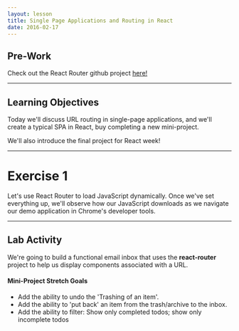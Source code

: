 ```yaml
---
layout: lesson
title: Single Page Applications and Routing in React
date: 2016-02-17
---
```


## Pre-Work

Check out the React Router github project [here!](https://github.com/reactjs/react-router)

---

## Learning Objectives

Today we'll discuss URL routing in single-page applications, and we'll create a typical SPA in React, buy completing a new mini-project.

We'll also introduce the final project for React week!

---

# Exercise 1

Let's use React Router to load JavaScript dynamically.
Once we've set everything up, we'll observe how our JavaScript downloads as we navigate our demo application in Chrome's developer tools.

---

## Lab Activity

We're going to build a functional email inbox that uses the **react-router** project to help us display components associated with a URL.

#### Mini-Project Stretch Goals
- Add the ability to undo the 'Trashing of an item'.
- Add the ability to 'put back' an item from the trash/archive to the inbox.
- Add the ability to filter: Show only completed todos; show only incomplete todos
